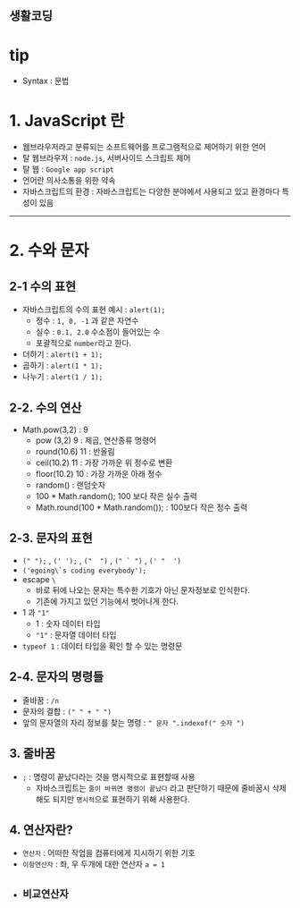 생활코딩
----

# tip
- Syntax : 문법


# 1. JavaScript 란
- 웹브라우저라고 분류되는 소프트웨어를 프로그램적으로 제어하기 위한 언어
- 탈 웹브라우저 : `node.js`, 서버사이드 스크립트 제어
- 탈 웹 : `Google app script`
- 언어란 의사소통을 위한 약속
- 자바스크립트의 환경 : 자바스크립트는 다양한 분야에서 사용되고 있고 환경마다 특성이 있음

---

# 2. 수와 문자
## 2-1 수의 표현
- 자바스크립트의 수의 표현 예시 : `alert(1);`
  - 정수 : `1, 0, -1` 과 같은 자연수
  - 실수 : `0.1, 2.0` 수소점이 들어있는 수
  - 포괄적으로 `number`라고 한다.
- 더하기 : `alert(1 + 1);`
- 곱하기 : `alert(1 * 1);`
- 나누기 : `alert(1 / 1);`

## 2-2. 수의 연산
- Math.pow(3,2) : 9
  - pow (3,2) 9 : 제곱, 연산종류 명령어
  - round(10.6) 11 : 반올림
  - ceil(10.2) 11 : 가장 가까운 위 정수로 변환
  - floor(10.2) 10 : 가장 가까운 아래 정수
  - random() : 랜덤숫자
  - 100 * Math.random(); 100 보다 작은 실수 출력
  - Math.round(100 * Math.random()); : 100보다 작은 정수 출력

## 2-3. 문자의 표현
- `(" ");` , `(' ');` , `("  ")` , ```(" ` ")``` , ```(' "  ')```
- ```('egoing\`s coding everybody');```
- escape `\`
  - 바로 뒤에 나오는 문자는 특수한 기호가 아닌 문자정보로 인식한다.
  - 기존에 가지고 있던 기능에서 벗어나게 한다.
- 1 과 `"1"`
  - 1 : 숫자 데이터 타입
  - `"1"` : 문자열 데이터 타입
- `typeof 1` : 데이터 타입을 확인 할 수 있는 명령문

## 2-4. 문자의 명령들
- 줄바꿈 : `/n`
- 문자의 결합 : ```(" " + " ")```
- 앞의 문자열의 자리 정보를 찾는 명령 : ```" 문자 ".indexof(" 숫자 ")```

## 3. 줄바꿈
- `;` : 명령이 끝났다라는 것을 명시적으로 표현할때 사용
  - 자바스크립트는 `줄이 바뀌면 명령이 끝났다` 라고 판단하기 때문에 줄바꿈시 삭제해도 되지만 `명시적`으로 표현하기 위해 사용한다.

## 4. 연산자란?
- `연산자` : 어떠한 작업을 컴퓨터에게 지시하기 위한 기호
- `이항연산자` : 좌, 우 두개에 대한 연산자 `a = 1`
- `비교연산자`
  -
